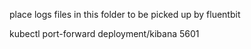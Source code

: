 place logs files in this folder to be picked up by fluentbit



kubectl port-forward deployment/kibana 5601